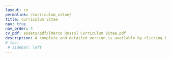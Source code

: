 ```yaml
---
layout: cv
permalink: /curriculum_vitae/
title: curriculum vitae
nav: true
nav_order: 4
cv_pdf: assets/pdf/[Marco Rosso] Curriculum Vitae.pdf
description: A complete and detailed version is available by clicking PDF icon.
# toc:
 # sidebar: left
---
```

